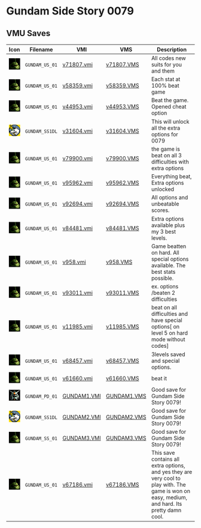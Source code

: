 # Gundam Side Story 0079

## VMU Saves

| Icon | Filename | VMI | VMS | Description |
|------|----------|-----|-----|-------------|
| ![Gundam Side Story 0079](../icons/GUNDAM_US_01.GIF) | `GUNDAM_US_01` | [v71807.vmi](v71807.vmi) | [v71807.VMS](v71807.VMS) | All codes new suits for you and them  |
| ![Gundam Side Story 0079](../icons/GUNDAM_US_01.GIF) | `GUNDAM_US_01` | [v58359.vmi](v58359.vmi) | [v58359.VMS](v58359.VMS) | Each stat at 100% beat game  |
| ![Gundam Side Story 0079](../icons/GUNDAM_US_01.GIF) | `GUNDAM_US_01` | [v44953.vmi](v44953.vmi) | [v44953.VMS](v44953.VMS) | Beat the game. Opened cheat option  |
| ![Gundam Side Story 0079](../icons/GUNDAM_SS1DL.GIF) | `GUNDAM_SS1DL` | [v31604.vmi](v31604.vmi) | [v31604.VMS](v31604.VMS) | This will unlock all the extra options for 0079  |
| ![Gundam Side Story 0079](../icons/GUNDAM_US_01.GIF) | `GUNDAM_US_01` | [v79900.vmi](v79900.vmi) | [v79900.VMS](v79900.VMS) | the game is beat on all 3 difficulties with extra options  |
| ![Gundam Side Story 0079](../icons/GUNDAM_US_01.GIF) | `GUNDAM_US_01` | [v95962.vmi](v95962.vmi) | [v95962.VMS](v95962.VMS) | Everything beat, Extra options unlocked  |
| ![Gundam Side Story 0079](../icons/GUNDAM_US_01.GIF) | `GUNDAM_US_01` | [v92694.vmi](v92694.vmi) | [v92694.VMS](v92694.VMS) | All options and unbeatable scores.  |
| ![Gundam Side Story 0079](../icons/GUNDAM_US_01.GIF) | `GUNDAM_US_01` | [v84481.vmi](v84481.vmi) | [v84481.VMS](v84481.VMS) | Extra options available plus my 3 best levels.  |
| ![Gundam Side Story 0079](../icons/GUNDAM_US_01.GIF) | `GUNDAM_US_01` | [v958.vmi](v958.vmi) | [v958.VMS](v958.VMS) | Game beatten on hard. All special options available. The best stats possible.  |
| ![Gundam Side Story 0079](../icons/GUNDAM_US_01.GIF) | `GUNDAM_US_01` | [v93011.vmi](v93011.vmi) | [v93011.VMS](v93011.VMS) | ex. options /beaten 2 difficulties  |
| ![Gundam Side Story 0079](../icons/GUNDAM_US_01.GIF) | `GUNDAM_US_01` | [v11985.vmi](v11985.vmi) | [v11985.VMS](v11985.VMS) | beat on all difficulties and have special options[ on level 5 on hard mode without codes]  |
| ![Gundam Side Story 0079](../icons/GUNDAM_US_01.GIF) | `GUNDAM_US_01` | [v68457.vmi](v68457.vmi) | [v68457.VMS](v68457.VMS) | 3levels saved and special options.  |
| ![Gundam Side Story 0079](../icons/GUNDAM_US_01.GIF) | `GUNDAM_US_01` | [v61660.vmi](v61660.vmi) | [v61660.VMS](v61660.VMS) | beat it  |
| ![Gundam Side Story 0079](../icons/GUNDAM_PD_01.GIF) | `GUNDAM_PD_01` | [GUNDAM1.VMI](GUNDAM1.VMI) | [GUNDAM1.VMS](GUNDAM1.VMS) | Good save for Gundam Side Story 0079! |
| ![Gundam Side Story 0079](../icons/GUNDAM_SS1DL.GIF) | `GUNDAM_SS1DL` | [GUNDAM2.VMI](GUNDAM2.VMI) | [GUNDAM2.VMS](GUNDAM2.VMS) | Good save for Gundam Side Story 0079! |
| ![Gundam Side Story 0079](../icons/GUNDAM_SS_01.GIF) | `GUNDAM_SS_01` | [GUNDAM3.VMI](GUNDAM3.VMI) | [GUNDAM3.VMS](GUNDAM3.VMS) | Good save for Gundam Side Story 0079! |
| ![Gundam Side Story 0079](../icons/GUNDAM_US_01.GIF) | `GUNDAM_US_01` | [v67186.vmi](v67186.vmi) | [v67186.VMS](v67186.VMS) | This save contains all extra options, and yes they are very cool to play with. The game is won on easy, medium, and hard. Its pretty damn cool.  |
